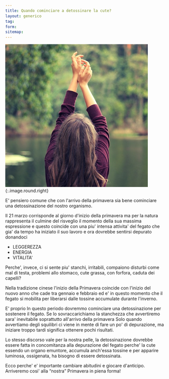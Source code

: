 ```yaml
---
title: Quando cominciare a detossinare la cute?
layout: generico
tag:
form:
sitemap:
---
```


![](images/consigli/cominciareadetossinare.jpg){:.image.round.right}

E' pensiero comune che con l'arrivo della primavera sia bene cominciare una detossinazione del nostro organismo.

Il 21 marzo corrisponde al giorno d'inizio della primavera ma per la natura rappresenta il culmine del risveglio il momento della sua massima espressione e questo coincide con una piu' intensa attivita' del fegato che gia' da tempo ha iniziato il suo lavoro e ora dovrebbe sentirsi depurato donandoci

- LEGGEREZZA
- ENERGIA
- VITALITA'

Perche', invece, ci si sente piu' stanchi, irritabili, compaiono disturbi come mal di testa, problemi allo stomaco, cute grassa, con forfora, caduta dei capelli?

Nella tradizione cinese l'inizio della Primavera coincide con l'inizio del nuovo anno che cade tra gennaio e febbraio ed e' in questo momento che il fegato si mobilita per liberarsi dalle tossine accumulate durante l'inverno.

E' proprio In questo periodo dovremmo cominciare una detossinazione per sostenere il fegato. Se lo sovraccarichiamo la stanchezza che avvertiremo sara' inevitabile soprattutto all'arrivo della primavera
Solo quando avvertiamo degli squilibri ci viene in mente di fare un po' di depurazione, ma iniziare troppo tardi significa ottenere pochi risultati.
 
Lo stesso discorso vale per la nostra pelle, la detossinazione dovrebbe essere fatta in concomitanza alla depurazione del fegato perche' la cute essendo un organo emuntore, accumula anch'essa tossine e per apparire luminosa, ossigenata, ha bisogno di essere detossinata.
 
Ecco perche' e' importante cambiare abitudini e giocare d'anticipo. Arriveremo cosi' alla “nostra” Primavera in piena forma!